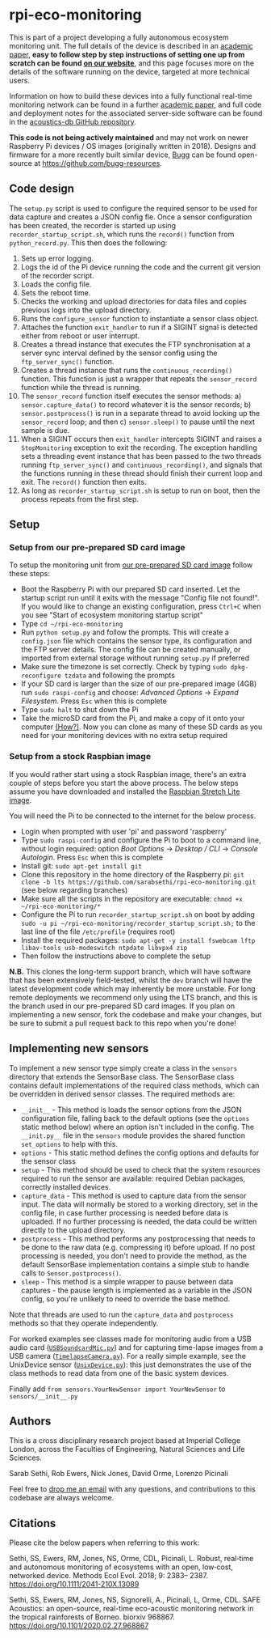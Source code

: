 # rpi-eco-monitoring

This is part of a project developing a fully autonomous ecosystem monitoring unit. The full details of the device is described in an [academic paper](https://besjournals.onlinelibrary.wiley.com/doi/full/10.1111/2041-210X.13089), **easy to follow step by step instructions of setting one up from scratch can be found [on our website](https://sarabsethi.github.io/autonomous_ecosystem_monitoring/)**, and this page focuses more on the details of the software running on the device, targeted at more technical users. 

Information on how to build these devices into a fully functional real-time monitoring network can be found in a further [academic paper](https://www.biorxiv.org/content/10.1101/2020.02.27.968867v1), and full code and deployment notes for the associated server-side software can be found in the [acoustics-db GitHub repository](https://github.com/ImperialCollegeLondon/acoustics-db). 

**This code is not being actively maintained** and may not work on newer Raspberry Pi devices / OS images (originally written in 2018). Designs and firmware for a more recently built similar device, [Bugg](https://www.bugg.xyz) can be found open-source at https://github.com/bugg-resources.

## Code design

The ``setup.py`` script is used to configure the required sensor to be used for data capture and creates a JSON config fle. Once a sensor configuration has been created, the recorder is started up using ``recorder_startup_script.sh``, which runs  the ``record()`` function from ``python_record.py``. This then does the following:

1. Sets up error logging.
2. Logs the id of the Pi device running the code and the current git version of the recorder script.
3. Loads the config file.
4. Sets the reboot time.
5. Checks the working and upload directories for data files and copies previous logs into the upload directory.
6. Runs the ``configure_sensor`` function to instantiate a sensor class object.
7. Attaches the function ``exit_handler`` to run if a SIGINT signal is detected either from reboot or user interrupt.
7. Creates a thread instance that executes the FTP synchronisation at a server sync interval defined by the sensor config using the ``ftp_server_sync()`` function.
8. Creates a thread instance that runs the ``continuous_recording()``  function. This function is just a wrapper that repeats the ``sensor_record`` function while the thread is running.
9. The ``sensor_record`` function itself executes the sensor methods: a) ``sensor.capture_data()`` to record whatever it is the sensor records; b) ``sensor.postprocess()`` is run in a separate thread to avoid locking up the ``sensor_record`` loop; and then c) ``sensor.sleep()`` to pause until the next sample is due.
10. When a SIGINT occurs then ``exit_handler`` intercepts SIGINT and raises a ``StopMonitoring``  exception to exit the recording. The exception handling sets a threading event instance that has been passed to the two threads running ``ftp_server_sync()`` and  ``continuous_recording()``, and signals that the functions running in these thread should finish their current loop and exit. The ``record()`` function then exits.
11. As long as  ``recorder_startup_script.sh`` is setup to run on boot, then the process repeats from the first step.

## Setup

### Setup from our pre-prepared SD card image
To setup the monitoring unit from [our pre-prepared SD card image](https://www.dropbox.com/sh/0zth6nb7dpocms0/AABybwvwO4fepkbi1kWFUfJEa?dl=0) follow these steps:
* Boot the Raspberry Pi with our prepared SD card inserted. Let the startup script run until it exits with the message "Config file not found!". If you would like to change an existing configuration, press ``Ctrl+C`` when you see "Start of ecosystem monitoring startup script"
* Type ``cd ~/rpi-eco-monitoring``
* Run ``python setup.py`` and follow the prompts. This will create a ``config.json`` file which contains the sensor type, its configuration and the FTP server details. The config file can be created manually, or imported from external storage without running ``setup.py`` if preferred
* Make sure the timezone is set correctly. Check by typing ``sudo dpkg-reconfigure tzdata`` and following the prompts
* If your SD card is larger than the size of our pre-prepared image (4GB) run ``sudo raspi-config`` and choose: _Advanced Options_ -> _Expand Filesystem_. Press ``Esc`` when this is complete
* Type ``sudo halt`` to shut down the Pi
* Take the microSD card from the Pi, and make a copy of it onto your computer [(How?)](https://www.raspberrypi.org/documentation/installation/installing-images/). Now you can clone as many of these SD cards as you need for your monitoring devices with no extra setup required

### Setup from a stock Raspbian image
If you would rather start using a stock Raspbian image, there's an extra couple of steps before you start the above process. The below steps assume you have downloaded and installed the [Raspbian Stretch Lite image](https://www.raspberrypi.org/downloads/raspbian/).

You will need the Pi to be connected to the internet for the below process.

* Login when prompted with user 'pi' and password 'raspberry'
* Type ``sudo raspi-config`` and configure the Pi to boot to a command line, without login required: option _Boot Options_ -> _Desktop / CLI_ -> _Console Autologin_. Press ``Esc`` when this is complete
* Install git: ``sudo apt-get install git``
* Clone this repository in the home directory of the Raspberry pi: ``git clone -b lts https://github.com/sarabsethi/rpi-eco-monitoring.git`` (see below regarding branches)
* Make sure all the scripts in the repository are executable: ``chmod +x ~/rpi-eco-monitoring/*``
* Configure the Pi to run ``recorder_startup_script.sh`` on boot by adding ``sudo -u pi ~/rpi-eco-monitoring/recorder_startup_script.sh;`` to the last line of the file ``/etc/profile`` (requires root)
* Install the required packages: ``sudo apt-get -y install fswebcam lftp libav-tools usb-modeswitch ntpdate libvpx4 zip``
* Then follow the instructions above to complete the setup

**N.B.** This clones the long-term support branch, which will have software that has been extensively field-tested, whilst the ``dev`` branch will have the latest development code which may inherently be more unstable. For long remote deployments we recommend only using the LTS branch, and this is the branch used in our pre-prepared SD card images. If you plan on implementing a new sensor, fork the codebase and make your changes, but be sure to submit a pull request back to this repo when you're done!

## Implementing new sensors

To implement a new sensor type simply create a class in the ``sensors`` directory that extends the SensorBase class. The SensorBase class contains default implementations of the required class methods, which can be overridden in derived sensor classes. The required methods are:

* ``__init__`` - This method is loads the sensor options from the JSON configuration file, falling back to the default options (see the ``options`` static method below) where an option isn't included in the config. The ``__init.py__`` file in the ``sensors`` module provides the shared function ``set_options`` to help with this.
* ``options`` - This static method defines the config options and defaults for the sensor class
* ``setup`` - This method should be used to check that the system resources required to run the sensor are available: required Debian packages, correctly installed devices.
* ``capture_data`` - This method is used to capture data from the sensor input. The data will normally be stored to a working directory, set in the config file, in case further processing is needed before data is uploaded. If no further processing is needed, the data could be written directly to the upload directory.
* ``postprocess`` - This method performs any postprocessing that needs to be done to the raw data (e.g. compressing it) before upload. If no post processing is needed, you don't need to provide the method, as the default SensorBase implementation contains a simple stub to handle calls to ``Sensor.postprocess()``.
* ``sleep`` - This method is a simple wrapper to pause between data captures - the pause length is implemented as a variable in the JSON config, so you're unlikely to need to override the base method.

Note that threads are used to run the ``capture_data`` and ``postprocess`` methods so that they operate independently.

For worked examples see classes made for monitoring audio from a USB audio card ([``USBSoundcardMic.py``](https://github.com/sarabsethi/rpi-eco-monitoring/blob/lts/sensors/USBSoundcardMic.py)) and for capturing time-lapse images from a USB camera ([``TimelapseCamera.py``](https://github.com/sarabsethi/rpi-eco-monitoring/blob/lts/sensors/TimelapseCamera.py)). For a really simple example, see the UnixDevice sensor ([``UnixDevice.py``](https://github.com/sarabsethi/rpi-eco-monitoring/blob/lts/sensors/UnixDevice.py)): this just demonstrates the use of the class methods to read data from one of the basic system devices.

Finally add ``from sensors.YourNewSensor import YourNewSensor`` to ``sensors/__init__.py``


## Authors
This is a cross disciplinary research project based at Imperial College London, across the Faculties of Engineering, Natural Sciences and Life Sciences.

Sarab Sethi, Rob Ewers, Nick Jones, David Orme, Lorenzo Picinali

Feel free to [drop me an email](mailto:s.sethi16@imperial.ac.uk) with any questions, and contributions to this codebase are always welcome.

## Citations
Please cite the below papers when referring to this work:

Sethi, SS, Ewers, RM, Jones, NS, Orme, CDL, Picinali, L. Robust, real‐time and autonomous monitoring of ecosystems with an open, low‐cost, networked device. Methods Ecol Evol. 2018; 9: 2383– 2387. https://doi.org/10.1111/2041-210X.13089 

Sethi, SS, Ewers, RM, Jones, NS, Signorelli, A., Picinali, L, Orme, CDL. SAFE Acoustics: an open-source, real-time eco-acoustic monitoring network in the tropical rainforests of Borneo. biorxiv 968867. https://doi.org/10.1101/2020.02.27.968867
